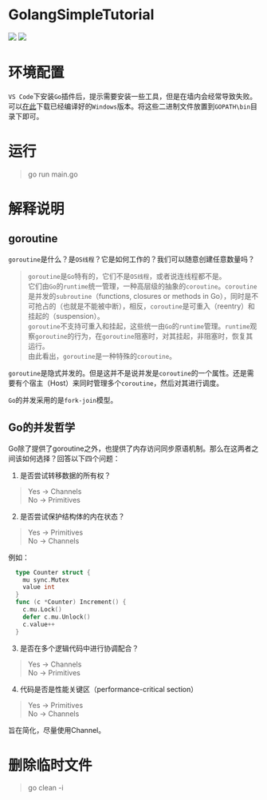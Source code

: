 # GolangSimpleTutorial
![](https://img.shields.io/badge/language-Golang-orange.svg)
[![](https://img.shields.io/badge/license-MIT-000000.svg)](https://github.com/navono/golangSimpleTutorial.git/blob/master/LICENSE)

# 环境配置
`VS Code`下安装`Go`插件后，提示需要安装一些工具，但是在墙内会经常导致失败。可以[在此](https://pan.baidu.com/s/1mjLPKfe)下载已经编译好的`Windows`版本。将这些二进制文件放置到`GOPATH\bin`目录下即可。

# 运行
> go run main.go


# 解释说明
## goroutine
`goroutine`是什么？是`OS线程`？它是如何工作的？我们可以随意创建任意数量吗？
> `goroutine`是`Go`特有的，它们不是`OS线程`，或者说连线程都不是。
  <br>它们由`Go`的`runtime`统一管理，一种高层级的抽象的`coroutine`。`coroutine`是并发的`subroutine`（functions, closures or methods in Go），同时是不可抢占的（也就是不能被中断），相反，`coroutine`是可重入（reentry）和挂起的（suspension）。
  <br>`goroutine`不支持可重入和挂起，这些统一由`Go`的`runtime`管理。`runtime`观察`goroutine`的行为，在`goroutine`阻塞时，对其挂起，非阻塞时，恢复其运行。
  <br>由此看出，`goroutine`是一种特殊的`coroutine`。

`goroutine`是隐式并发的。但是这并不是说并发是`coroutine`的一个属性。还是需要有个宿主（Host）来同时管理多个`coroutine`，然后对其进行调度。

`Go`的并发采用的是`fork-join`模型。

## Go的并发哲学
Go除了提供了goroutine之外，也提供了内存访问同步原语机制。那么在这两者之间该如何选择？回答以下四个问题：
1. 是否尝试转移数据的所有权？
  > Yes -> Channels
<br>No  -> Primitives
2. 是否尝试保护结构体的内在状态？
  > Yes -> Primitives
<br>No  -> Channels

例如：
```go
  type Counter struct {
    mu sync.Mutex
    value int
  }
  func (c *Counter) Increment() {
    c.mu.Lock()
    defer c.mu.Unlock()
    c.value++
  }
```
3. 是否在多个逻辑代码中进行协调配合？
  > Yes -> Channels
<br>No  -> Primitives
4. 代码是否是性能关键区（performance-critical section） 
  > Yes -> Primitives
<br>No  -> Channels
		 
旨在简化，尽量使用Channel。


# 删除临时文件
> go clean -i